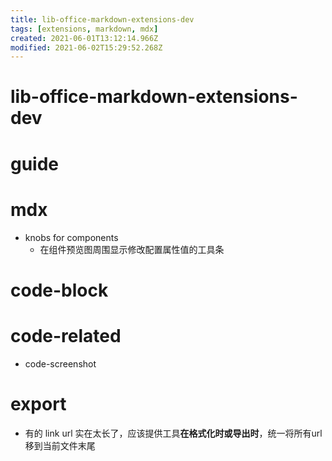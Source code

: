 ```yaml
---
title: lib-office-markdown-extensions-dev
tags: [extensions, markdown, mdx]
created: 2021-06-01T13:12:14.966Z
modified: 2021-06-02T15:29:52.268Z
---
```


# lib-office-markdown-extensions-dev

# guide

# mdx
- knobs for components
  - 在组件预览图周围显示修改配置属性值的工具条
# code-block

# code-related
- code-screenshot
# export
- 有的 link url 实在太长了，应该提供工具**在格式化时或导出时**，统一将所有url移到当前文件末尾
